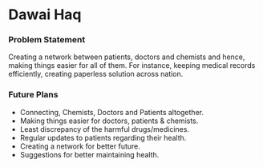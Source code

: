 # Dawai Haq
### Problem Statement 
Creating a network between patients, doctors and chemists and hence, making things easier for all of them. For instance, keeping medical records efficiently, creating paperless solution across nation.
### Future Plans 
- Connecting, Chemists, Doctors and Patients altogether.
- Making things easier for doctors, patients & chemists.
- Least discrepancy of the harmful drugs/medicines.
- Regular updates to patients regarding their health.
- Creating a network for better future.
- Suggestions for better maintaining health.
